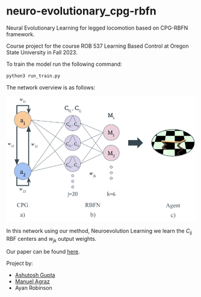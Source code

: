 # neuro-evolutionary_cpg-rbfn

Neural Evolutionary Learning for legged locomotion based on CPG-RBFN framework.

Course project for the course ROB 537 Learning Based Control at Oregon State University in Fall 2023.

To train the model run the following command:

``` bash
python3 run_train.py
```

The network overview is as follows:

![Network Overview](./results/figures/network.png)

In this network using our method, Neuroevolution Learning we learn the $C_{ij}$ RBF centers and $w_{jk}$ output weights.

Our paper can be found [here](./results/paper.pdf).

Project by:

- [Ashutosh Gupta](https://github.com/Ashutosh781)
- [Manuel Agraz](https://github.com/Magraz)
- Ayan Robinson
